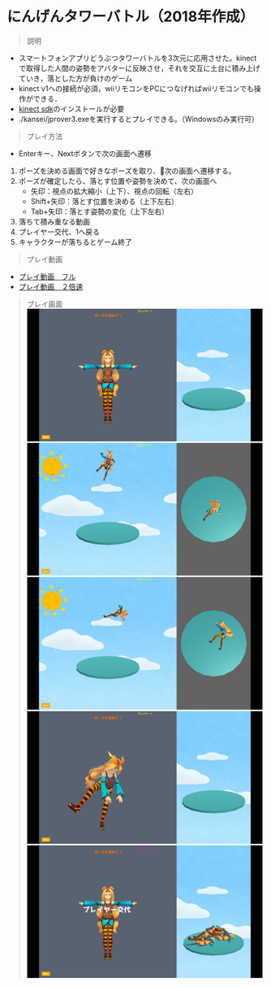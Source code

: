 # にんげんタワーバトル（2018年作成）

>説明
- スマートフォンアプリどうぶつタワーバトルを3次元に応用させた。kinectで取得した人間の姿勢をアバターに反映させ，それを交互に土台に積み上げていき，落とした方が負けのゲーム
- kinect v1への接続が必須，wiiリモコンをPCにつなげればwiiリモコンでも操作ができる．
- [kinect sdk](https://www.microsoft.com/en-us/download/details.aspx?id=40278)のインストールが必要
- ./kansei/jprover3.exeを実行するとプレイできる。（Windowsのみ実行可）
>プレイ方法
- Enterキー、Nextボタンで次の画面へ遷移
1. ポーズを決める画面で好きなポーズを取り、次の画面へ遷移する。
2. ポーズが確定したら、落とす位置や姿勢を決めて、次の画面へ
   - 矢印：視点の拡大縮小（上下）、視点の回転（左右）
   - Shift+矢印：落とす位置を決める（上下左右）
   - Tab+矢印：落とす姿勢の変化（上下左右）
3. 落ちて積み重なる動画
4. プレイヤー交代、1へ戻る
5. キャラクターが落ちるとゲーム終了
>プレイ動画
- [プレイ動画　フル](https://youtu.be/TM5SaHDHFiA)
- [プレイ動画　２倍速](https://youtu.be/znHujR9IjLQ)
>プレイ画面
![](report/images/game1.png)
![](report/images/game2.png)
![](report/images/game3.png)
![](report/images/game4.png)
![](report/images/game5.png)

